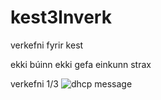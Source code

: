 # kest3lnverk
verkefni fyrir kest


ekki búinn ekki gefa einkunn strax






verkefni
1/3
![dhcp message](https://github.com/user-attachments/assets/c14a4297-5e83-4039-956d-b353c12812f2)
